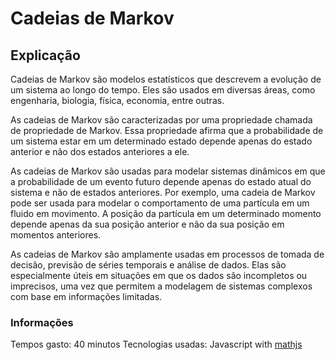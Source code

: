 # Cadeias de Markov

## Explicação 

Cadeias de Markov são modelos estatísticos que descrevem a evolução de um sistema ao longo do tempo. Eles são usados em diversas áreas, como engenharia, biologia, física, economia, entre outras.

As cadeias de Markov são caracterizadas por uma propriedade chamada de propriedade de Markov. Essa propriedade afirma que a probabilidade de um sistema estar em um determinado estado depende apenas do estado anterior e não dos estados anteriores a ele.

As cadeias de Markov são usadas para modelar sistemas dinâmicos em que a probabilidade de um evento futuro depende apenas do estado atual do sistema e não de estados anteriores. Por exemplo, uma cadeia de Markov pode ser usada para modelar o comportamento de uma partícula em um fluido em movimento. A posição da partícula em um determinado momento depende apenas da sua posição anterior e não da sua posição em momentos anteriores.

As cadeias de Markov são amplamente usadas em processos de tomada de decisão, previsão de séries temporais e análise de dados. Elas são especialmente úteis em situações em que os dados são incompletos ou imprecisos, uma vez que permitem a modelagem de sistemas complexos com base em informações limitadas.


### Informações

Tempos gasto: 40 minutos
Tecnologias usadas: Javascript with [mathjs](https://mathjs.org)